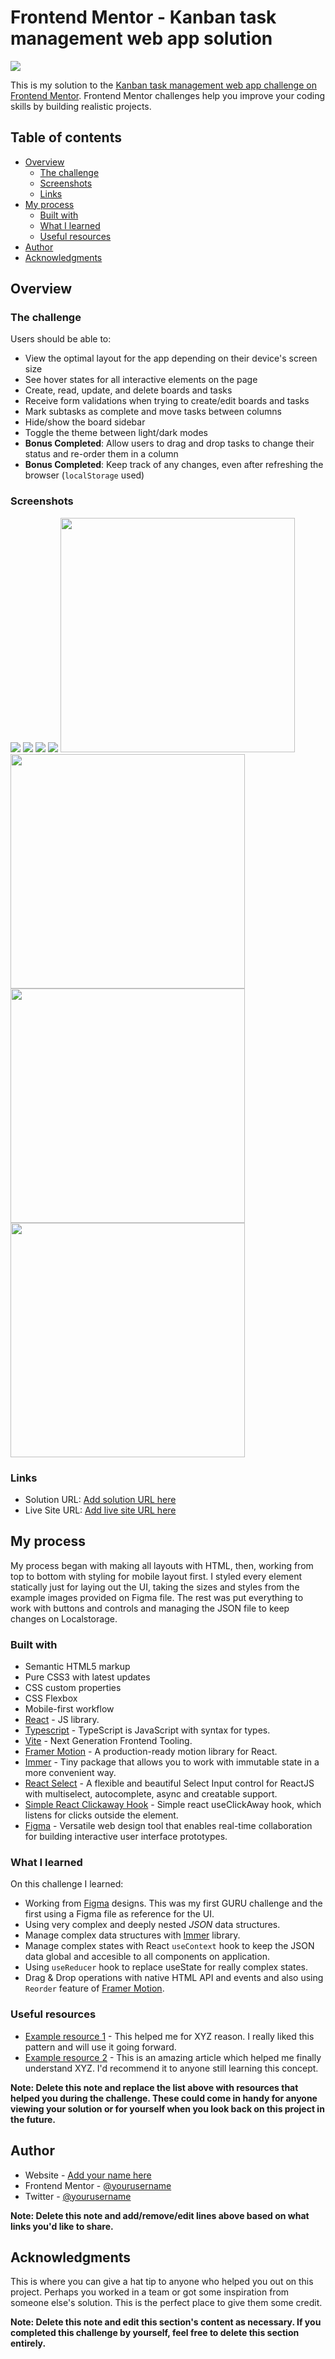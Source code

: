 # Frontend Mentor - Kanban task management web app solution

![](./screenshots/Dark-Mockup.png)

This is my solution to the [Kanban task management web app challenge on Frontend Mentor](https://www.frontendmentor.io/challenges/kanban-task-management-web-app-wgQLt-HlbB). Frontend Mentor challenges help you improve your coding skills by building realistic projects. 

## Table of contents

- [Overview](#overview)
  - [The challenge](#the-challenge)
  - [Screenshots](#screenshots)
  - [Links](#links)
- [My process](#my-process)
  - [Built with](#built-with)
  - [What I learned](#what-i-learned)
  - [Useful resources](#useful-resources)
- [Author](#author)
- [Acknowledgments](#acknowledgments)

## Overview

### The challenge

Users should be able to:

- View the optimal layout for the app depending on their device's screen size
- See hover states for all interactive elements on the page
- Create, read, update, and delete boards and tasks
- Receive form validations when trying to create/edit boards and tasks
- Mark subtasks as complete and move tasks between columns
- Hide/show the board sidebar
- Toggle the theme between light/dark modes
- **Bonus Completed**: Allow users to drag and drop tasks to change their status and re-order them in a column
- **Bonus Completed**: Keep track of any changes, even after refreshing the browser (`localStorage` used)

### Screenshots

![](./screenshots/Dark-Desktop-Main-with-Open-Sidebar-No-Browser.jpeg)
![](./screenshots/Light-Desktop-Main-with-Open-Sidebar-No-Browser.jpeg)
![](./screenshots/Dark-Desktop-Task-View.png)
![](./screenshots/Light-Desktop-Task-View.png)
<img src="./screenshots/Dark-Mobile-Main-with-Open-Sidebar.png" width="375">
<img src="./screenshots/Light-Mobile-Main-with-Open-Sidebar.png" width="375">
<img src="./screenshots/Dark-Mobile-Main-with-Closed-Sidebar.png" width="375">
<img src="./screenshots/Light-Mobile-Main-with-Closed-Sidebar.png" width="375">

### Links

- Solution URL: [Add solution URL here](https://github.com/gnunez0101/kanban)
- Live Site URL: [Add live site URL here](https://gnunez0101.github.io/kanban/)

## My process

My process began with making all layouts with HTML, then, working from top to bottom with styling for mobile layout first. I styled every element statically just for laying out the UI, taking the sizes and styles from the example images provided on Figma file. The rest was put everything to work with buttons and controls and managing the JSON file to keep changes on Localstorage.

### Built with

- Semantic HTML5 markup
- Pure CSS3 with latest updates
- CSS custom properties
- CSS Flexbox
- Mobile-first workflow
- [React](https://reactjs.org/) - JS library.
- [Typescript](https://www.typescriptlang.org/) - TypeScript is JavaScript with syntax for types.
- [Vite](https://vitejs.dev/) - Next Generation Frontend Tooling.
- [Framer Motion](https://www.framer.com/motion/) - A production-ready motion library for React.
- [Immer](https://immerjs.github.io/immer/) - Tiny package that allows you to work with immutable state in a more convenient way.
- [React Select](https://react-select.com/home) - A flexible and beautiful Select Input control for ReactJS with multiselect, autocomplete, async and creatable support.
- [Simple React Clickaway Hook](https://github.com/ViveDevelopment/simple-react-clickaway) - Simple react useClickAway hook, which listens for clicks outside the element.
- [Figma](https://www.figma.com/) - Versatile web design tool that enables real-time collaboration for building interactive user interface prototypes.

### What I learned

On this challenge I learned:

- Working from [Figma](https://www.figma.com/) designs. This was my first GURU challenge and the first using a Figma file as reference for the UI.
- Using very complex and deeply nested *JSON* data structures.
- Manage complex data structures with [Immer](https://immerjs.github.io/immer/) library.
- Manage complex states with React `useContext` hook to keep the JSON data global and accesible to all components on application.
- Using `useReducer` hook to replace useState for really complex states.
- Drag & Drop operations with native HTML API and events and also using `Reorder` feature of [Framer Motion](https://www.framer.com/motion/).

### Useful resources

- [Example resource 1](https://www.example.com) - This helped me for XYZ reason. I really liked this pattern and will use it going forward.
- [Example resource 2](https://www.example.com) - This is an amazing article which helped me finally understand XYZ. I'd recommend it to anyone still learning this concept.

**Note: Delete this note and replace the list above with resources that helped you during the challenge. These could come in handy for anyone viewing your solution or for yourself when you look back on this project in the future.**

## Author

- Website - [Add your name here](https://www.your-site.com)
- Frontend Mentor - [@yourusername](https://www.frontendmentor.io/profile/yourusername)
- Twitter - [@yourusername](https://www.twitter.com/yourusername)

**Note: Delete this note and add/remove/edit lines above based on what links you'd like to share.**

## Acknowledgments

This is where you can give a hat tip to anyone who helped you out on this project. Perhaps you worked in a team or got some inspiration from someone else's solution. This is the perfect place to give them some credit.

**Note: Delete this note and edit this section's content as necessary. If you completed this challenge by yourself, feel free to delete this section entirely.**
